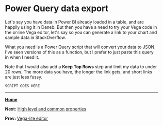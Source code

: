 # Power Query data export
Let's say you have data in Power BI already loaded in a table, and are happily using it in Deneb. But then you have a need to try your Vega code in the online Vega editor, let's say so you can generate a link to your chart and sample data in StackOverflow.

What you need is a Power Query script that will convert your data to JSON. I've seen versions of this as a function, but I prefer to just paste this query in when I need it.

Note that I would also add a **Keep Top Rows** step and limit my data to under 20 rows. The more data you have, the longer the link gets, and short links are just less fussy.

```
SCRIPT GOES HERE
```

---
[**Home**](../README.md)

**Next:** [High level and common properties](./properties.md)

**Prev:** [Vega-lite editor](./vega-lite-editor.md)